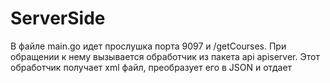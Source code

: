 # ServerSide
В файле main.go идет прослушка порта 9097 и /getCourses. При обращении к нему вызывается обработчик из пакета api apiserver. Этот обработчик получает xml файл, преобразует его в JSON и отдает
